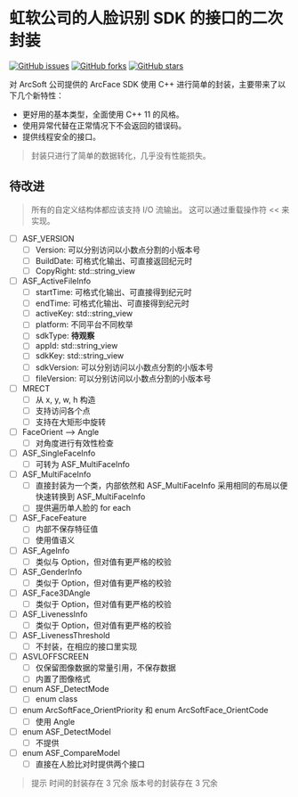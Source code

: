 # 虹软公司的人脸识别 SDK 的接口的二次封装

[![GitHub issues](https://img.shields.io/github/issues/ghtz08/arcsoft-face?style=flat-square)](https://github.com/ghtz08/arcsoft-face/issues)
[![GitHub forks](https://img.shields.io/github/forks/ghtz08/arcsoft-face?style=flat-square)](https://github.com/ghtz08/arcsoft-face/network)
[![GitHub stars](https://img.shields.io/github/stars/ghtz08/arcsoft-face)](https://github.com/ghtz08/arcsoft-face/stargazers)

对 ArcSoft 公司提供的 ArcFace SDK 使用 C++ 进行简单的封装，主要带来了以下几个新特性：

- 更好用的基本类型，全面使用 C++ 11 的风格。
- 使用异常代替在正常情况下不会返回的错误码。
- 提供线程安全的接口。

> 封装只进行了简单的数据转化，几乎没有性能损失。

## 待改进

> 所有的自定义结构体都应该支持 I/O 流输出。
> 这可以通过重载操作符 << 来实现。

- [ ] ASF_VERSION
  - [ ] Version: 可以分别访问以小数点分割的小版本号
  - [ ] BuildDate: 可格式化输出、可直接返回纪元时
  - [ ] CopyRight: std::string_view
- [ ] ASF_ActiveFileInfo
  - [ ] startTime: 可格式化输出、可直接得到纪元时
  - [ ] endTime: 可格式化输出、可直接得到纪元时
  - [ ] activeKey: std::string_view
  - [ ] platform: 不同平台不同枚举
  - [ ] sdkType: **待观察**
  - [ ] appId: std::string_view
  - [ ] sdkKey: std::string_view
  - [ ] sdkVersion: 可以分别访问以小数点分割的小版本号
  - [ ] fileVersion: 可以分别访问以小数点分割的小版本号
- [ ] MRECT
  - [ ] 从 x, y, w, h 构造
  - [ ] 支持访问各个点
  - [ ] 支持在大矩形中旋转
- [ ] FaceOrient --> Angle
  - [ ] 对角度进行有效性检查
- [ ] ASF_SingleFaceInfo
  - [ ] 可转为 ASF_MultiFaceInfo
- [ ] ASF_MultiFaceInfo
  - [ ] 直接封装为一个类，内部依然和 ASF_MultiFaceInfo 采用相同的布局以便快速转换到 ASF_MultiFaceInfo
  - [ ] 提供遍历单人脸的 for each
- [ ] ASF_FaceFeature
  - [ ] 内部不保存特征值
  - [ ] 使用值语义
- [ ] ASF_AgeInfo
  - [ ] 类似与 Option，但对值有更严格的校验
- [ ] ASF_GenderInfo
  - [ ] 类似于 Option，但对值有更严格的校验
- [ ] ASF_Face3DAngle
  - [ ] 类似于 Option，但对值有更严格的校验
- [ ] ASF_LivenessInfo
  - [ ] 类似于 Option，但对值有更严格的校验
- [ ] ASF_LivenessThreshold
  - [ ] 不封装，在相应的接口里实现
- [ ] ASVLOFFSCREEN
  - [ ] 仅保留图像数据的常量引用，不保存数据
  - [ ] 内置了图像格式
- [ ] enum ASF_DetectMode
  - [ ] enum class
- [ ] enum ArcSoftFace_OrientPriority 和 enum ArcSoftFace_OrientCode
  - [ ] 使用 Angle
- [ ] enum ASF_DetectModel
  - [ ] 不提供
- [ ] enum ASF_CompareModel
  - [ ] 直接在人脸比对时提供两个接口

> 提示
> 时间的封装存在 3 冗余
> 版本号的封装存在 3 冗余
